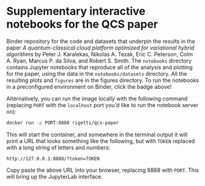 Supplementary interactive notebooks for the QCS paper
=====================================================

Binder repository for the code and datasets that underpin the results in the paper
*A quantum-classical cloud platform optimized for variational hybrid algorithms*
by Peter J. Karalekas, Nikolas A. Tezak, Eric C. Peterson, Colm A. Ryan, Marcus P. da Silva,
and Robert S. Smith. The `notebooks` directory contains Jupyter notebooks that reproduce
all of the analysis and plotting for the paper, using the data in the `notebooks/datasets`
directory. All the resulting plots and `figures` are in the figures directory. To run the
notebooks in a preconfigured environment on Binder, click the badge above!


Alternatively, you can run the image locally with the following command (replacing `PORT`
with the `localhost` port you'd like to run the notebook server on):

```bash
docker run -p PORT:8888 rigetti/qcs-paper
```

This will start the container, and somewhere in the terminal output it will print a URL that
looks something like the following, but with `TOKEN` replaced with a long string of letters
and numbers:

```
http://127.0.0.1:8888/?token=TOKEN
```

Copy paste the above URL into your browser, replacing 8888 with `PORT`. This will bring up the
JupyterLab interface.
